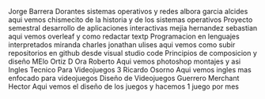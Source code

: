 Jorge Barrera Dorantes
sistemas operativos y redes 
albora garcia alcides
aqui vemos chismecito de la historia y de los sistemas operativos
Proyecto semestral desarrollo de aplicaciones interactivas
mejia hernandez sebastian
aqui vemos overleaf y como redactar textp
Programacion en lenguajes interpretados
miranda charles jonathan ulises
aqui vemos como subir repositorios en github desde visual studio code
Principios de composicion y diseño
MElo Ortiz D Ora Roberto
Aqui vemos photoshop montajes y asi
Ingles Tecnico Para Videojuegos 3
Ricardo Osorno
Aqui vemos ingles mas enfocado para videojuegos
Diseño de Videojuegos
Guerrero Merchant Hector 
Aqui vemos el diseño de los juegos y hacemos 1 juego por mes